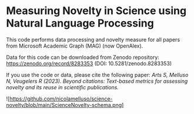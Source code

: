# Measuring Novelty in Science using Natural Language Processing


This code performs data processing and novelty measure for all papers from Microsoft Academic Graph (MAG) (now OpenAlex).

Data for this code can be downloaded from Zenodo repository: https://zenodo.org/record/8283353 (DOI: 10.5281/zenodo.8283353)

If you use the code or data, please cite the following paper: 
  *Arts S, Melluso N, Veugelers R (2023). Beyond citations: Text-based metrics for assessing novelty and its reuse in scientific publications.*


![https://github.com/nicolamelluso/science-novelty/blob/main/ScienceNovelty-schema.png]
